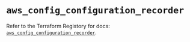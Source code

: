 # `aws_config_configuration_recorder`

Refer to the Terraform Registory for docs: [`aws_config_configuration_recorder`](https://registry.terraform.io/providers/hashicorp/aws/3.76.1/docs/resources/config_configuration_recorder).
